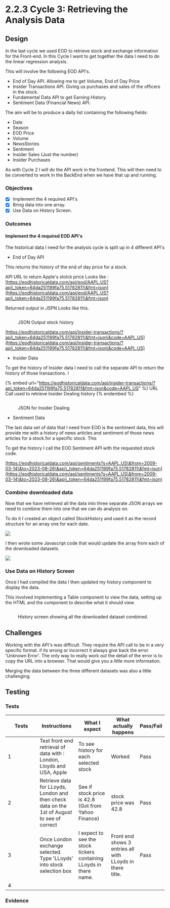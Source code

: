 # 2.2.3 Cycle 3: Retrieving the Analysis Data

## Design

In the last cycle we used EOD to retrieve stock and exchange information for the Front-end. In this Cycle I want to get together the data I need to do the linear regression analysis.

This will involve the following EOD API's.

* End of Day API. Allowing me to get Volume, End of Day Price&#x20;
* Insider Transactions API. Giving us purchases and sales of the officers in the stock.
* Fundamental Data API to get Earning History.
* Sentiment Data (Financial News) API.&#x20;

The aim will be to produce a daily list containing the following fields:

* Date
* Season
* EOD Price
* Volume
* NewsStories
* Sentiment
* Insider Sales (Just the number)
* Insider Purchases&#x20;

As with Cycle 2 I will do the API work in the frontend. This will then need to be converted to work in the BackEnd when we have that up and running.

### Objectives



* [x] Implement the 4 required API's
* [x] Bring data into one array.
* [x] Use Data on History Screen.

### Outcomes

#### Implement the 4 required EOD API's

The historical data I need for the analysis cycle is split up in 4 different API's

* End of Day API

This  returns the history of the end of day price for a stock.&#x20;

API URL to return Apple's stolck price Looks like : [https://eodhistoricaldata.com/api/eod/AAPL.US?api\_token=64da251199fa75.51782811\&fmt=json](https://eodhistoricaldata.com/api/eod/AAPL.US?api\_token=64da251199fa75.51782811\&fmt=json)

Returned output in JSPN Looks like this.

<figure><img src="../.gitbook/assets/image (12).png" alt=""><figcaption><p>JSON Output stock history</p></figcaption></figure>

[https://eodhistoricaldata.com/api/insider-transactions/?api\_token=64da251199fa75.51782811\&fmt=json\&code=AAPL.US](https://eodhistoricaldata.com/api/insider-transactions/?api\_token=64da251199fa75.51782811\&fmt=json\&code=AAPL.US)

* Insider Data

To get the history of Insider data I need to call the separate API to return the history of those transactions. I

{% embed url="https://eodhistoricaldata.com/api/insider-transactions/?api_token=64da251199fa75.51782811&fmt=json&code=AAPL.US" %}
URL Call used to retrieve Insider Dealing history
{% endembed %}

<figure><img src="../.gitbook/assets/image (13).png" alt=""><figcaption><p>JSON for Insider Dealing</p></figcaption></figure>

* Sentiment Data

The last data set of data that I need from EOD is the sentiment data, this will provide me with a history of news articles and sentiment of those news articles for a stock.for a specific stock. This&#x20;

To get the history I call the EOD Sentiment API with the requested stock code.

[https://eodhistoricaldata.com/api/sentiments?s=AAPL.US\&from=2009-03-14\&to=2023-08-26\&api\_token=64da251199fa75.51782811\&fmt=json](https://eodhistoricaldata.com/api/sentiments?s=AAPL.US\&from=2009-03-14\&to=2023-08-26\&api\_token=64da251199fa75.51782811\&fmt=json)

### Combine downloaded data

Now that we have  retrieved all the data into three separate JSON arrays we need to combine them into one that we can do analysis on.

To do it I created an object called StockHistory and used it as the record structure for an array one for each date.

![](<../.gitbook/assets/image (14).png>)

I then wrote some Javascript code that would update the array from each of the downloaded datasets.

![](<../.gitbook/assets/image (15).png>)



### Use Data on History Screen

Once I had compiled the data I then updated my history component to display the data.

This involved implementing a Table component to view the data, setting up the HTML and the component to describe what it should view.

<figure><img src="../.gitbook/assets/image (16).png" alt=""><figcaption><p>History screen showing all the downloaded dataset combined.</p></figcaption></figure>





## Challenges

Working with the API's was difficult. They require the API call to be in a very specific format. if its wrong or incorrect it always give back the error 'Unknown Error'. The only way to really work out the detail of the error is to copy the URL into a browser. That would give you a little more information.

Merging the data between the three different datasets was also a little challenging.

## Testing



### Tests

<table><thead><tr><th width="85">Tests</th><th>Instructions</th><th>What I expect</th><th>What actually happens</th><th>Pass/Fail</th></tr></thead><tbody><tr><td>1</td><td>Test front end retrieval of data with : London, Lloyds  and USA, Apple</td><td>To see history for each selected stock</td><td>Worked</td><td>Pass</td></tr><tr><td>2</td><td>Retrieve data for LLoyds, London and then check data on the 1st of August to see of correct</td><td>See if stock price is 42.8 (Got from Yahoo Finance)</td><td>stock price was 42.8</td><td>Pass</td></tr><tr><td>3</td><td>Once London exchange selected. Type 'LLoyds' into stock selection box</td><td>I expect to see the stock tickers containing LLoyds in there name.</td><td>Front end shows 3 entries all with LLoyds in there title.</td><td>Pass</td></tr><tr><td>4</td><td></td><td></td><td></td><td></td></tr></tbody></table>

### Evidence





